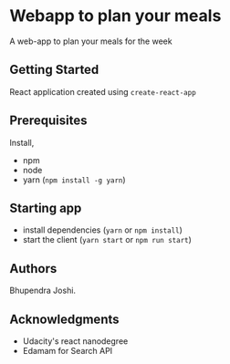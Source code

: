 # Webapp to plan your meals

A web-app to plan your meals for the week

## Getting Started

React application created using `create-react-app`

## Prerequisites

Install,
 - npm
 - node
 - yarn (`npm install -g yarn`)

 ## Starting app
 - install dependencies (`yarn` or `npm install`)
 - start the client (`yarn start` or `npm run start`)

## Authors

Bhupendra Joshi.

## Acknowledgments
 - Udacity's react nanodegree
 - Edamam for Search API
